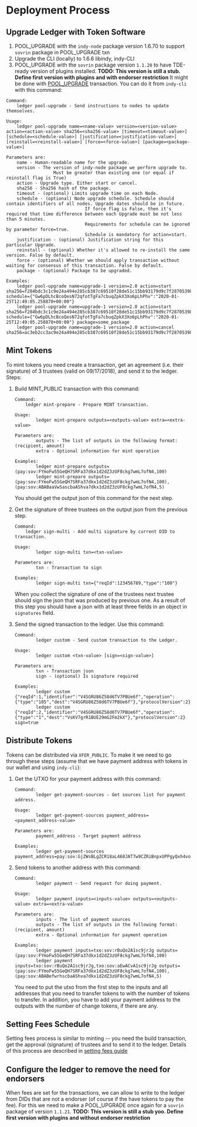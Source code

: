 # Deployment Process

## Upgrade Ledger with Token Software

1) POOL_UPGRADE with the `indy-node` package version 1.6.70 to support `sovrin` package in POOL_UPGRADE txn
2) Upgrade the CLI (locally) to 1.6.6 libindy, indy-CLI
3) POOL_UPGRADE with the `sovrin` package version `1.1.20` to have TDE-ready version of plugins installed. **TODO:  This version is still a stub. Define first version with plugins and with endorser restriction**
It might be done with [POOL_UPGRADE](https://github.com/hyperledger/indy-node/blob/master/docs/pool-upgrade.md) transaction. You can do it from `indy-cli` with this command:
```
Command:
    ledger pool-upgrade - Send instructions to nodes to update themselves.

Usage:
    ledger pool-upgrade name=<name-value> version=<version-value> action=<action-value> sha256=<sha256-value> [timeout=<timeout-value>] [schedule=<schedule-value>] [justification=<justification-value>] [reinstall=<reinstall-value>] [force=<force-value>] [package=<package-value>]

Parameters are:
    name - Human-readable name for the upgrade.
    version - The version of indy-node package we perform upgrade to. 
                  Must be greater than existing one (or equal if reinstall flag is True)
    action - Upgrade type. Either start or cancel.
    sha256 - Sha256 hash of the package.
    timeout - (optional) Limits upgrade time on each Node.
    schedule - (optional) Node upgrade schedule. Schedule should contain identifiers of all nodes. Upgrade dates should be in future. 
                              If force flag is False, then it's required that time difference between each Upgrade must be not less than 5 minutes.
                              Requirements for schedule can be ignored by parameter force=true.
                              Schedule is mandatory for action=start.
    justification - (optional) Justification string for this particular Upgrade.
    reinstall - (optional) Whether it's allowed to re-install the same version. False by default.
    force - (optional) Whether we should apply transaction without waiting for consensus of this transaction. False by default.
    package - (optional) Package to be upgraded.

Examples:
    ledger pool-upgrade name=upgrade-1 version=2.0 action=start sha256=f284bdc3c1c9e24a494e285cb387c69510f28de51c15bb93179d9c7f28705398 schedule={"Gw6pDLhcBcoQesN72qfotTgFa7cbuqZpkX3Xo6pLhPhv":"2020-01-25T12:49:05.258870+00:00"}
    ledger pool-upgrade name=upgrade-1 version=2.0 action=start sha256=f284bdc3c1c9e24a494e285cb387c69510f28de51c15bb93179d9c7f28705398 schedule={"Gw6pDLhcBcoQesN72qfotTgFa7cbuqZpkX3Xo6pLhPhv":"2020-01-25T12:49:05.258870+00:00"} package=some_package
    ledger pool-upgrade name=upgrade-1 version=2.0 action=cancel sha256=ac3eb2cc3ac9e24a494e285cb387c69510f28de51c15bb93179d9c7f28705398
```

## Mint Tokens

To mint tokens you need create a transaction, get an agreement (i.e. their signature) of 3 trustees (valid on 09/17/2018), and send it to the ledger. Steps:

1) Build MINT_PUBLIC transaction with this command:
    ```
    Command:
        ledger mint-prepare - Prepare MINT transaction.
    
    Usage:
            ledger mint-prepare outputs=<outputs-value> extra=<extra-value>
    
    Parameters are:
            outputs - The list of outputs in the following format: (recipient, amount)
            extra - Optional information for mint operation
    
    Examples:
            ledger mint-prepare outputs=(pay:sov:FYmoFw55GeQH7SRFa37dkx1d2dZ3zUF8ckg7wmL7ofN4,100)
            ledger mint-prepare outputs=(pay:sov:FYmoFw55GeQH7SRFa37dkx1d2dZ3zUF8ckg7wmL7ofN4,100),(pay:sov:ABABaaVwSascbaAShva7dkx1d2dZ3zUF8ckg7wmL7ofN4,5)
    ```
    You should get the output json of this command for the next step.
2) Get the signature of three trustees on the output json from the previous step.
    ```
    Command:
        ledger sign-multi - Add multi signature by current DID to transaction.
    
    Usage:
            ledger sign-multi txn=<txn-value>
    
    Parameters are:
            txn - Transaction to sign
    
    Examples:
            ledger sign-multi txn={"reqId":123456789,"type":"100"}
    ```
    When you collect the signature of one of the trustees next trustee should sign the json that was produced by previous one. As a result of this step you should have a json with at least three fields in an object in `signatures` field.
    
3) Send the signed transaction to the ledger. Use this command:
    ```
    Command:
            ledger custom - Send custom transaction to the Ledger.
    
    Usage:
            ledger custom <txn-value> [sign=<sign-value>]
    
    Parameters are:
            txn - Transaction json
            sign - (optional) Is signature required
    
    Examples:
            ledger custom {"reqId":1,"identifier":"V4SGRU86Z58d6TV7PBUe6f","operation":{"type":"105","dest":"V4SGRU86Z58d6TV7PBUe6f"},"protocolVersion":2}
            ledger custom {"reqId":2,"identifier":"V4SGRU86Z58d6TV7PBUe6f","operation":{"type":"1","dest":"VsKV7grR1BUE29mG2Fm2kX"},"protocolVersion":2} sign=true
    ``` 

## Distribute Tokens

Tokens can be distributed via `XFER_PUBLIC`. To make it we need to go through these steps (assume that we have payment address with tokens in our wallet and using `indy-cli`):

1) Get the UTXO for your payment address with this command: 
    ```
    Command:
            ledger get-payment-sources - Get sources list for payment address.
    
    Usage:
            ledger get-payment-sources payment_address=<payment_address-value>
    
    Parameters are:
            payment_address - Target payment address
    
    Examples:
            ledger get-payment-sources payment_address=pay:sov:GjZWsBLgZCR18aL468JAT7w9CZRiBnpxUPPgyQxh4voa
    ```

2) Send tokens to another address with this command:
    ```
    Command:
            ledger payment - Send request for doing payment.
    
    Usage:
            ledger payment inputs=<inputs-value> outputs=<outputs-value> extra=<extra-value>
    
    Parameters are:
            inputs - The list of payment sources
            outputs - The list of outputs in the following format: (recipient, amount)
            extra - Optional information for payment operation
    
    Examples:
            ledger payment inputs=txo:sov:rBuQo2A1sc9jrJg outputs=(pay:sov:FYmoFw55GeQH7SRFa37dkx1d2dZ3zUF8ckg7wmL7ofN4,100)
            ledger payment inputs=txo:sov:rBuQo2A1sc9jrJg,txo:sov:aEwACvA1sc9jrJg outputs=(pay:sov:FYmoFw55GeQH7SRFa37dkx1d2dZ3zUF8ckg7wmL7ofN4,100),(pay:sov:ABABefwrhscbaAShva7dkx1d2dZ3zUF8ckg7wmL7ofN4,5)
    ```
    You need to put the utxo from the first step to the inputs and all addresses that you need to transfer tokens to with the number of tokens to transfer. In addition, you have to add your payment address to the outputs with the number of change tokens, if there are any.

## Setting Fees Schedule

Setting fees process is similar to minting -- you need the build transaction, get the approval (signature) of trustees and to send it to the ledger. Details of this process are described in [setting fees guide](https://github.com/sovrin-foundation/libsovtoken/blob/master/doc/set_fees_process.md)

## Configure the ledger to remove the need for endorsers

When fees are set for the transactions, we can allow to write to the ledger from DIDs that are not a endorser (of course if the have tokens to pay the fee). For this we need to make a POOL_UPGRADE once again for a `sovrin` package of version `1.1.21`. **TODO:  This version is still a stub yoo. Define first version with plugins and without endorser restriction**
 
    